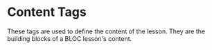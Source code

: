 # Content Tags

These tags are used to define the content of the lesson. They are the building blocks of a BLOC lesson's content.